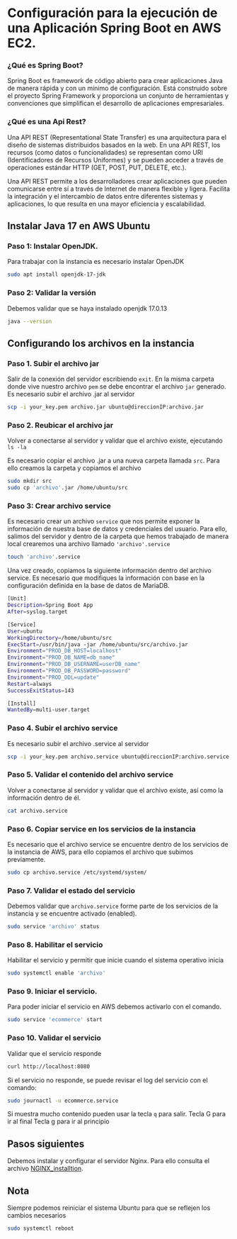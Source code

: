 # Configuración para la ejecución de una Aplicación Spring Boot en AWS EC2.

### ¿Qué es Spring Boot?

Spring Boot es framework de código abierto para crear aplicaciones Java de manera rápida y con un mínimo de configuración. Está construido sobre el proyecto Spring Framework y proporciona un conjunto de herramientas y convenciones que simplifican el desarrollo de aplicaciones empresariales.

### ¿Qué es una Api Rest?

Una API REST (Representational State Transfer) es una arquitectura para el diseño de sistemas distribuidos basados en la web. En una API REST, los recursos (como datos o funcionalidades) se representan como URI (Identificadores de Recursos Uniformes) y se pueden acceder a través de operaciones estándar HTTP (GET, POST, PUT, DELETE, etc.).

Una API REST permite a los desarrolladores crear aplicaciones que pueden comunicarse entre sí a través de Internet de manera flexible y ligera. Facilita la integración y el intercambio de datos entre diferentes sistemas y aplicaciones, lo que resulta en una mayor eficiencia y escalabilidad.

## Instalar Java 17 en AWS Ubuntu

### Paso 1: Instalar OpenJDK.

Para trabajar con la instancia es necesario instalar OpenJDK

   ```bash
   sudo apt install openjdk-17-jdk
   ```

### Paso 2: Validar la versión

Debemos validar que se haya instalado openjdk 17.0.13 

   ```bash
   java --version
   ```

## Configurando los archivos en la instancia

### Paso 1. Subir el archivo jar

Salir de la conexión del servidor escribiendo `exit`. En la misma carpeta donde vive nuestro archivo `pem` se debe encontrar el archivo `jar` generado. Es necesario subir el archivo .jar al servidor

   ```bash
   scp -i your_key.pem archivo.jar ubuntu@direccionIP:archivo.jar
   ```

### Paso 2. Reubicar el archivo jar

Volver a conectarse al servidor y validar que el archivo existe, ejecutando `ls -la`

Es necesario copiar el archivo .jar a una nueva carpeta llamada `src`. Para ello creamos la carpeta y copiamos el archivo

   ```bash
   sudo mkdir src
   sudo cp 'archivo'.jar /home/ubuntu/src
   ```

### Paso 3: Crear archivo service

Es necesario crear un archivo `service` que nos permite exponer la información de nuestra base de datos y credenciales del usuario.
Para ello, salimos del servidor y dentro de la carpeta que hemos trabajado de manera local crearemos una archivo llamado `'archivo'.service`

   ```bash
   touch 'archivo'.service
   ```

Una vez creado, copiamos la siguiente información dentro del archivo service. Es necesario que modifiques la información con base en la configuración definida en la base de datos de MariaDB.

   ```bash
   [Unit]
   Description=Spring Boot App
   After=syslog.target

   [Service]
   User=ubuntu
   WorkingDirectory=/home/ubuntu/src
   ExecStart=/usr/bin/java -jar /home/ubuntu/src/archivo.jar
   Environment="PROD_DB_HOST=localhost"
   Environment="PROD_DB_NAME=db_name"
   Environment="PROD_DB_USERNAME=userDB_name"
   Environment="PROD_DB_PASSWORD=password"
   Environment="PROD_DDL=update"
   Restart=always
   SuccessExitStatus=143

   [Install]
   WantedBy=multi-user.target
   ```

### Paso 4. Subir el archivo service

Es necesario subir el archivo .service al servidor

   ```bash
   scp -i your_key.pem archivo.service ubuntu@direccionIP:archivo.service
   ```

### Paso 5. Validar el contenido del archivo service

Volver a conectarse al servidor y validar que el archivo existe, así como la información dentro de él.

   ```bash
   cat archivo.service
   ```

### Paso 6. Copiar service en los servicios de la instancia

Es necesario que el archivo service se encuentre dentro de los servicios de la instancia de AWS, para ello copiamos el archivo que subimos previamente.

   ```bash 
   sudo cp archivo.service /etc/systemd/system/
   ```

### Paso 7. Validar el estado del servicio

Debemos validar que `archivo.service` forme parte de los servicios de la instancia y se encuentre activado (enabled).

   ```bash
   sudo service 'archivo' status
   ```

### Paso 8. Habilitar el servicio

Habilitar el servicio y permitir que inicie cuando el sistema operativo inicia

   ```bash
   sudo systemctl enable 'archivo'
   ```

### Paso 9. Iniciar el servicio.

Para poder iniciar el servicio en AWS debemos activarlo con el comando.

   ```bash
   sudo service 'ecommerce' start
   ```

### Paso 10. Validar el servicio

Validar que el servicio responde

   ```bash
   curl http://localhost:8080
   ```

Si el servicio no responde, se puede revisar el log del servicio con el comando:

   ```bash
   sudo journactl -u ecommerce.service
   ```

Si muestra mucho contenido pueden usar la tecla `q` para salir.
   Tecla G para ir al final
   Tecla g para ir al principio


## Pasos siguientes

Debemos instalar y configurar el servidor Nginx. Para ello consulta el archivo [NGINX_installtion](/NGINX_installation_guide.md).

## Nota

Siempre podemos reiniciar el sistema Ubuntu para que se reflejen los cambios necesarios

   ```bash
   sudo systemctl reboot
   ```